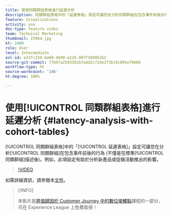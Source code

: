 ```yaml
---
title: 使用同類群組表格進行延遲分析
description: 同類群組表格中的「延遲表格」設定可讓您在分析同類群組在包含事件前後的行為 (不僅是在標準同類群組描述後)。例如，此項設定有助於分析新產品或促銷活動推出的影響。
feature: Visualizations
activity: use
doc-type: feature video
team: Technical Marketing
thumbnail: 25964.jpg
kt: 2480
role: User
level: Intermediate
exl-id: e31fc334-9a60-4b90-a126-98ff169952b3
source-git-commit: 77b97a2593301bfa4d2c72de3f3b19c095e70600
workflow-type: ht
source-wordcount: '146'
ht-degree: 100%

---
```


# 使用[!UICONTROL 同類群組表格]進行延遲分析 {#latency-analysis-with-cohort-tables}

[!UICONTROL 同類群組表格]中的「[!UICONTROL 延遲表格]」設定可讓您在分析[!UICONTROL 同類群組]在包含事件前後的行為 (不僅是在標準[!UICONTROL 同類群組]描述後)。例如，此項設定有助於分析新產品或促銷活動推出的影響。

>[!VIDEO](https://video.tv.adobe.com/v/25964/?quality=12)

如需詳細資訊，請參閱本[文件](https://experienceleague.adobe.com/docs/analytics/analyze/analysis-workspace/visualizations/cohort-table/cohort-analysis.html?lang=zh-Hant)。

>[!INFO]
>
> 本影片是[將值歸因於 Customer Journey 中的數位接觸點](https://experienceleague.adobe.com/?recommended=Analytics-U-1-2020.2)課程的一部分，可在 Experience League 上免費取得！

